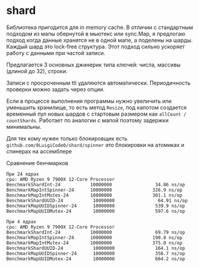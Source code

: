 # shard

Библиотека пригодится для in memory cache. В отличии с стандартным подходом из мапы обернутой в мьютекс или sync.Map, я предлогаю подход когда данные хранятся не в одной мапе, а поделены на шарды. Каждый шард это lock-free структура. Этот подход сильно ускоряет работу с данными при частой записи.

Предлагается 3 основных джинерик типа ключей: числа, массивы (длиной до 32), строки.

Записи с просроченным ttl удаляются автоматически. Периодичность проверки можно задать через опции.

Если в процессе выполнения программы нужно увеличить или уменьшить хранилище, то есть метод `Resize`, под капотом создается временный пул новых шардов с стартовым размером как `allCount / countShards`. Работает по аналогии с мапой поэтому задержки минимальны.

Для тех кому нужен только блокировщик есть `github.com/0LuigiCode0/shard/spinner` это блокировки на атомиках и спинерах на ассемблере

Сравнение бенчмарков

```golang
При 24 ядрах
cpu: AMD Ryzen 9 7900X 12-Core Processor
BenchmarkShardInt-24           10000000                34.86 ns/op
BenchmarkMapIntSpinner-24      10000000               326.9 ns/op
BenchmarkMapIntMutex-24        10000000               301.1 ns/op
BenchmarkShardUUID-24           10000000                64.91 ns/op
BenchmarkMapUUIDSpinner-24      10000000               539.9 ns/op
BenchmarkMapUUIDMutex-24        10000000               597.6 ns/op

При 4 ядрах
cpu: AMD Ryzen 9 7900X 12-Core Processor
BenchmarkShardInt-24           10000000                69.79 ns/op
BenchmarkMapIntSpinner-24      10000000               190.8 ns/op
BenchmarkMapIntMutex-24        10000000               375.0 ns/op
BenchmarkShardUUID-24           10000000               164.1 ns/op
BenchmarkMapUUIDSpinner-24      10000000               358.7 ns/op
BenchmarkMapUUIDMutex-24        10000000               664.2 ns/op
```

